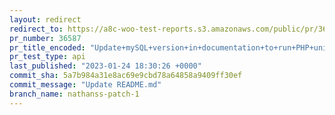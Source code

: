 ```yaml
---
layout: redirect
redirect_to: https://a8c-woo-test-reports.s3.amazonaws.com/public/pr/36587/api/index.html
pr_number: 36587
pr_title_encoded: "Update+mySQL+version+in+documentation+to+run+PHP+unit+tests"
pr_test_type: api
last_published: "2023-01-24 18:30:26 +0000"
commit_sha: 5a7b984a31e8ac69e9cbd78a64858a9409ff30ef
commit_message: "Update README.md"
branch_name: nathanss-patch-1
---
```

